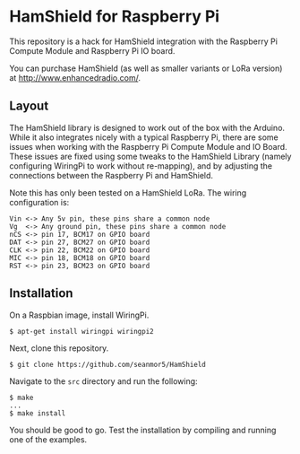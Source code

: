# HamShield for Raspberry Pi

This repository is a hack for HamShield integration with the Raspberry Pi Compute Module and Raspberry Pi IO board.

You can purchase HamShield (as well as smaller variants or LoRa version) at http://www.enhancedradio.com/.

## Layout

The HamShield library is designed to work out of the box with the Arduino. While it also integrates nicely with a typical Raspberry Pi, there are some issues when working with the Raspberry Pi Compute Module and IO Board. These issues are fixed using some tweaks to the HamShield Library (namely configuring WiringPi to work without re-mapping), and by adjusting the connections between the Raspberry Pi and HamShield.

Note this has only been tested on a HamShield LoRa. The wiring configuration is:

```
Vin	<->	Any 5v pin, these pins share a common node
Vg	<->	Any ground pin, these pins share a common node
nCS	<->	pin 17, BCM17 on GPIO board
DAT	<->	pin 27, BCM27 on GPIO board
CLK	<-> pin 22, BCM22 on GPIO board
MIC	<->	pin 18, BCM18 on GPIO board
RST	<->	pin 23, BCM23 on GPIO board
```

## Installation

On a Raspbian image, install WiringPi.

```
$ apt-get install wiringpi wiringpi2
```

Next, clone this repository.

```
$ git clone https://github.com/seanmor5/HamShield
```

Navigate to the `src` directory and run the following:

```
$ make
...
$ make install
```

You should be good to go. Test the installation by compiling and running one of the examples.

